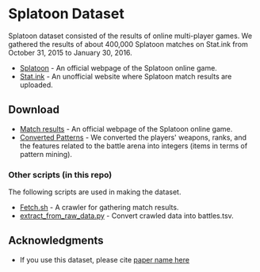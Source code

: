 # Splatoon Dataset

Splatoon dataset consisted of the results of online multi-player games. We gathered the results of about 400,000 Splatoon matches on Stat.ink from October 31, 2015 to January 30, 2016. 

* [Splatoon](https://www.nintendo.com/games/detail/splatoon-wii-u) - An official webpage of the Splatoon online game.
* [Stat.ink](https://stat.ink/) - An unofficial website where Splatoon match results are uploaded.

## Download

* [Match results](https://test.com) - An official webpage of the Splatoon online game.
* [Converted Patterns](https://test.com) - We converted the players' weapons, ranks, and the features related to the battle arena into integers (items in terms of pattern mining).

### Other scripts (in this repo)

The following scripts are used in making the dataset.

* [Fetch.sh](https://test.com) - A crawler for gathering match results.
* [extract_from_raw_data.py](https://test.com) - Convert crawled data into battles.tsv.

## Acknowledgments

* If you use this dataset, please cite [paper name here](http://www.google.com)

